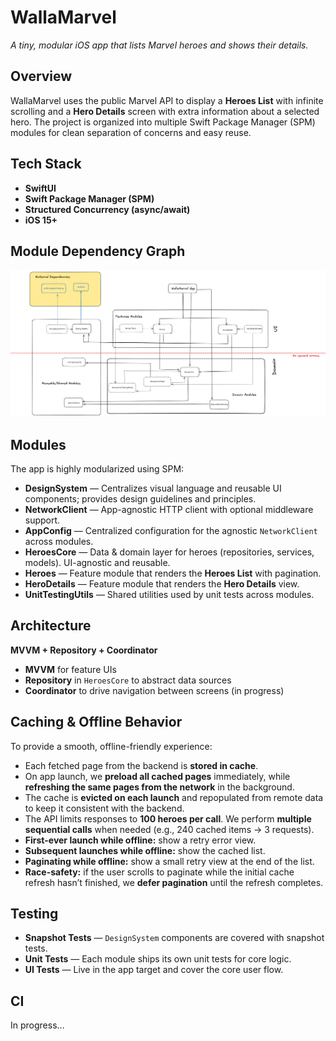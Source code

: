 # WallaMarvel

*A tiny, modular iOS app that lists Marvel heroes and shows their details.*

## Overview
WallaMarvel uses the public Marvel API to display a **Heroes List** with infinite scrolling and a **Hero Details** screen with extra information about a selected hero. The project is organized into multiple Swift Package Manager (SPM) modules for clean separation of concerns and easy reuse.

## Tech Stack
- **SwiftUI**
- **Swift Package Manager (SPM)**
- **Structured Concurrency (async/await)**
- **iOS 15+**

## Module Dependency Graph

![Module dependency graph](docs/dependency-graph.png)

## Modules
The app is highly modularized using SPM:

- **DesignSystem** — Centralizes visual language and reusable UI components; provides design guidelines and principles.
- **NetworkClient** — App-agnostic HTTP client with optional middleware support.
- **AppConfig** — Centralized configuration for the agnostic `NetworkClient` across modules.
- **HeroesCore** — Data & domain layer for heroes (repositories, services, models). UI-agnostic and reusable.
- **Heroes** — Feature module that renders the **Heroes List** with pagination.
- **HeroDetails** — Feature module that renders the **Hero Details** view.
- **UnitTestingUtils** — Shared utilities used by unit tests across modules.

## Architecture
**MVVM + Repository + Coordinator**

- **MVVM** for feature UIs  
- **Repository** in `HeroesCore` to abstract data sources  
- **Coordinator** to drive navigation between screens (in progress)

## Caching & Offline Behavior
To provide a smooth, offline-friendly experience:

- Each fetched page from the backend is **stored in cache**.
- On app launch, we **preload all cached pages** immediately, while **refreshing the same pages from the network** in the background.
- The cache is **evicted on each launch** and repopulated from remote data to keep it consistent with the backend.
- The API limits responses to **100 heroes per call**. We perform **multiple sequential calls** when needed (e.g., 240 cached items → 3 requests).
- **First-ever launch while offline:** show a retry error view.
- **Subsequent launches while offline:** show the cached list.
- **Paginating while offline:** show a small retry view at the end of the list.
- **Race-safety:** if the user scrolls to paginate while the initial cache refresh hasn’t finished, we **defer pagination** until the refresh completes.

## Testing
- **Snapshot Tests** — `DesignSystem` components are covered with snapshot tests.
- **Unit Tests** — Each module ships its own unit tests for core logic.
- **UI Tests** — Live in the app target and cover the core user flow.

## CI
In progress…
